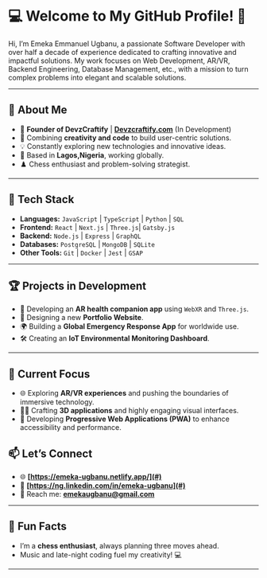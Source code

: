 # 💻 **Welcome to My GitHub Profile!** 👋

Hi, I’m Emeka Emmanuel Ugbanu, a passionate Software Developer with over half a decade of experience dedicated to crafting innovative and impactful solutions. My work focuses on Web Development, AR/VR, Backend Engineering, Database Management, etc., with a mission to turn complex problems into elegant and scalable solutions.

---

## 🌟 **About Me**
- 🚀 **Founder of DevzCraftify** | **[Devzcraftify.com](#)** (In Development)  
- 🎨 Combining **creativity and code** to build user-centric solutions.  
- 💡 Constantly exploring new technologies and innovative ideas.  
- 📍 Based in **Lagos,Nigeria**, working globally.  
- ♟️ Chess enthusiast and problem-solving strategist.  

---

## 🔧 **Tech Stack**
- **Languages:** `JavaScript` | `TypeScript` | `Python` | `SQL`  
- **Frontend:** `React` | `Next.js` | `Three.js`| `Gatsby.js` 
- **Backend:** `Node.js` | `Express` | `GraphQL`  
- **Databases:** `PostgreSQL` | `MongoDB` | `SQLite`  
- **Other Tools:** `Git` | `Docker` | `Jest` | `GSAP`  

---

## 🏆 **Projects in Development**
- 🚀 Developing an **AR health companion app** using `WebXR` and `Three.js`.
- 🎨 Designing a new **Portfolio Website**.
- 🌍 Building a **Global Emergency Response App** for worldwide use.  
- 🛠 Creating an **IoT Environmental Monitoring Dashboard**.  

---

## 🔭 **Current Focus**
- 🌐 Exploring **AR/VR experiences** and pushing the boundaries of immersive technology.  
- 🧑‍🎨 Crafting **3D applications** and highly engaging visual interfaces.  
- 📱 Developing **Progressive Web Applications (PWA)** to enhance accessibility and performance.  


## 📫 **Let’s Connect**
- 🌐 **[https://emeka-ugbanu.netlify.app/](#)**  
- 💼 **[https://ng.linkedin.com/in/emeka-ugbanu](#)**  
- 📧 Reach me: **emekaugbanu@gmail.com**  

---

## 🌱 **Fun Facts**
- I’m a **chess enthusiast**, always planning three moves ahead.  
- Music and late-night coding fuel my creativity! 💻  
---
